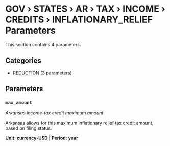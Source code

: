 # GOV › STATES › AR › TAX › INCOME › CREDITS › INFLATIONARY_RELIEF Parameters

This section contains 4 parameters.

## Categories

- [REDUCTION](reduction/index.md) (3 parameters)

## Parameters

### `max_amount`
*Arkansas income-tax credit maximum amount*

Arkansas allows for this maximum inflationary relief tax credit amount, based on filing status.

**Unit: currency-USD | Period: year**

